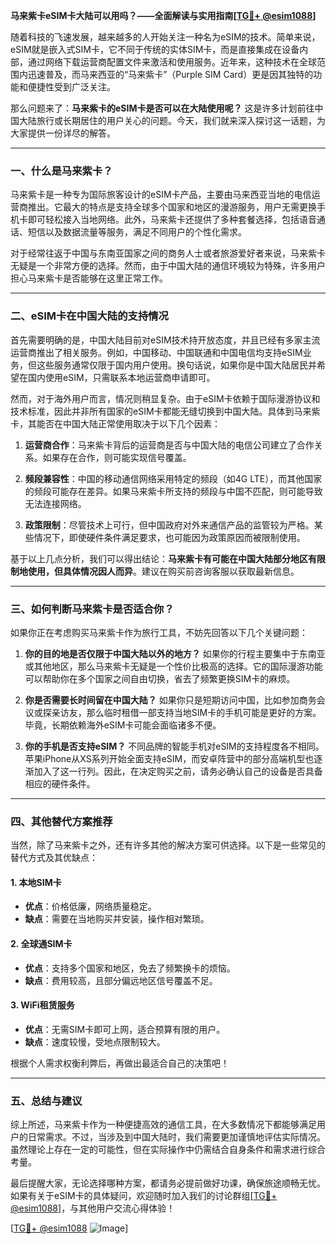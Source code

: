**马来紫卡eSIM卡大陆可以用吗？——全面解读与实用指南[[TG💪+ @esim1088](https://t.me/s/esim1088)]**

随着科技的飞速发展，越来越多的人开始关注一种名为eSIM的技术。简单来说，eSIM就是嵌入式SIM卡，它不同于传统的实体SIM卡，而是直接集成在设备内部，通过网络下载运营商配置文件来激活和使用服务。近年来，这种技术在全球范围内迅速普及，而马来西亚的“马来紫卡”（Purple SIM Card）更是因其独特的功能和便捷性受到广泛关注。

那么问题来了：**马来紫卡的eSIM卡是否可以在大陆使用呢？** 这是许多计划前往中国大陆旅行或长期居住的用户关心的问题。今天，我们就来深入探讨这一话题，为大家提供一份详尽的解答。

---

### 一、什么是马来紫卡？

马来紫卡是一种专为国际旅客设计的eSIM卡产品，主要由马来西亚当地的电信运营商推出。它最大的特点是支持全球多个国家和地区的漫游服务，用户无需更换手机卡即可轻松接入当地网络。此外，马来紫卡还提供了多种套餐选择，包括语音通话、短信以及数据流量等服务，满足不同用户的个性化需求。

对于经常往返于中国与东南亚国家之间的商务人士或者旅游爱好者来说，马来紫卡无疑是一个非常方便的选择。然而，由于中国大陆的通信环境较为特殊，许多用户担心马来紫卡是否能够在这里正常工作。

---

### 二、eSIM卡在中国大陆的支持情况

首先需要明确的是，中国大陆目前对eSIM技术持开放态度，并且已经有多家主流运营商推出了相关服务。例如，中国移动、中国联通和中国电信均支持eSIM业务，但这些服务通常仅限于国内用户使用。换句话说，如果你是中国大陆居民并希望在国内使用eSIM，只需联系本地运营商申请即可。

然而，对于海外用户而言，情况则稍显复杂。由于eSIM卡依赖于国际漫游协议和技术标准，因此并非所有国家的eSIM卡都能无缝切换到中国大陆。具体到马来紫卡，其能否在中国大陆正常使用取决于以下几个因素：

1. **运营商合作**：马来紫卡背后的运营商是否与中国大陆的电信公司建立了合作关系。如果存在合作，则可能实现信号覆盖。
   
2. **频段兼容性**：中国的移动通信网络采用特定的频段（如4G LTE），而其他国家的频段可能存在差异。如果马来紫卡所支持的频段与中国不匹配，则可能导致无法连接网络。

3. **政策限制**：尽管技术上可行，但中国政府对外来通信产品的监管较为严格。某些情况下，即使硬件条件满足要求，也可能因为政策原因而被限制使用。

基于以上几点分析，我们可以得出结论：**马来紫卡有可能在中国大陆部分地区有限制地使用，但具体情况因人而异**。建议在购买前咨询客服以获取最新信息。

---

### 三、如何判断马来紫卡是否适合你？

如果你正在考虑购买马来紫卡作为旅行工具，不妨先回答以下几个关键问题：

1. **你的目的地是否仅限于中国大陆以外的地方？**
   如果你的行程主要集中于东南亚或其他地区，那么马来紫卡无疑是一个性价比极高的选择。它的国际漫游功能可以帮助你在多个国家之间自由切换，省去了频繁更换SIM卡的麻烦。

2. **你是否需要长时间留在中国大陆？**
   如果你只是短期访问中国，比如参加商务会议或探亲访友，那么临时租借一部支持当地SIM卡的手机可能是更好的方案。毕竟，长期依赖海外eSIM卡可能会面临诸多不便。

3. **你的手机是否支持eSIM？**
   不同品牌的智能手机对eSIM的支持程度各不相同。苹果iPhone从XS系列开始全面支持eSIM，而安卓阵营中的部分高端机型也逐渐加入了这一行列。因此，在决定购买之前，请务必确认自己的设备是否具备相应的硬件条件。

---

### 四、其他替代方案推荐

当然，除了马来紫卡之外，还有许多其他的解决方案可供选择。以下是一些常见的替代方式及其优缺点：

#### 1. 本地SIM卡
- **优点**：价格低廉，网络质量稳定。
- **缺点**：需要在当地购买并安装，操作相对繁琐。

#### 2. 全球通SIM卡
- **优点**：支持多个国家和地区，免去了频繁换卡的烦恼。
- **缺点**：费用较高，且部分偏远地区信号覆盖不足。

#### 3. WiFi租赁服务
- **优点**：无需SIM卡即可上网，适合预算有限的用户。
- **缺点**：速度较慢，受地点限制较大。

根据个人需求权衡利弊后，再做出最适合自己的决策吧！

---

### 五、总结与建议

综上所述，马来紫卡作为一种便捷高效的通信工具，在大多数情况下都能够满足用户的日常需求。不过，当涉及到中国大陆时，我们需要更加谨慎地评估实际情况。虽然理论上存在一定的可能性，但在实际操作中仍需结合自身条件和需求进行综合考量。

最后提醒大家，无论选择哪种方案，都请务必提前做好功课，确保旅途顺畅无忧。如果有关于eSIM卡的具体疑问，欢迎随时加入我们的讨论群组[[TG💪+ @esim1088](https://t.me/s/esim1088)]，与其他用户交流心得体验！

[[TG💪+ @esim1088](https://t.me/s/esim1088) ![Image](https://i.postimg.cc/4NQfJmqS/Snipaste-2025-05-13-00-14-12.png)]